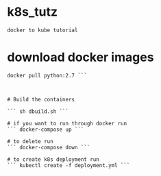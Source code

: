 # k8s_tutz
``` docker to kube tutorial ```

# download docker images 
``` docker pull redis
docker pull python:2.7 ```



# Build the containers

``` sh dbuild.sh ```

# if you want to run through docker run 
``` docker-compose up ```

# to delete run 
``` docker-compose down ```

# to create k8s deployment run 
``` kubectl create -f deployment.yml ```
